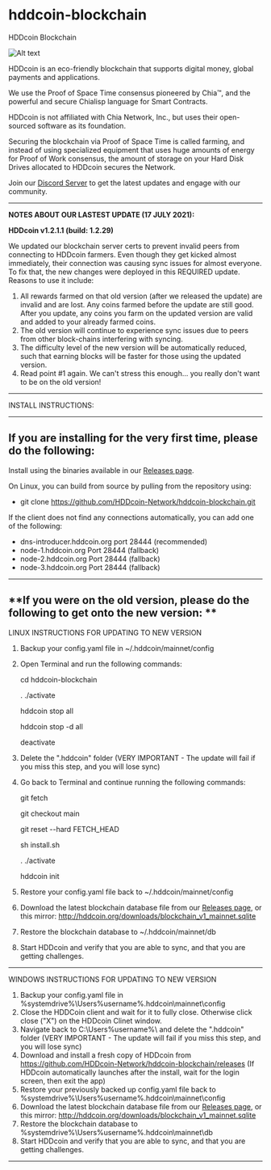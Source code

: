 # hddcoin-blockchain
 HDDcoin Blockchain

![Alt text](https://hddcoin.org/wp-content/uploads/2021/07/hdd_coin_logo_website_75.png)

HDDcoin is an eco-friendly blockchain that supports digital money, global payments and applications.

We use the Proof of Space Time consensus pioneered by Chia™, and the powerful and secure Chialisp language for Smart Contracts.

HDDcoin is not affiliated with Chia Network, Inc., but uses their open-sourced software as its foundation.

Securing the blockchain via Proof of Space Time is called farming, and instead of using specialized equipment that uses huge amounts of energy for Proof of Work consensus, the amount of storage on your Hard Disk Drives allocated to HDDcoin secures the Network.

Join our [Discord Server](https://discord.gg/5va3txyzVH) to get the latest updates and engage with our community.


***********************************************

**NOTES ABOUT OUR LASTEST UPDATE (17 JULY 2021):**

**HDDcoin v1.2.1.1 (build: 1.2.29)**

We updated our blockchain server certs to prevent invalid peers from connecting to HDDcoin farmers. Even though they get kicked almost immediately, their connection was causing sync issues for almost everyone. To fix that, the new changes were deployed in this REQUIRED update. Reasons to use it include:

1) All rewards farmed on that old version (after we released the update) are invalid and are lost. Any coins farmed before the update are still good. After you update, any coins you farm on the updated version are valid and added to your already farmed coins.
2) The old version will continue to experience sync issues due to peers from other block-chains interfering with syncing.
3) The difficulty level of the new version will be automatically reduced, such that earning blocks will be faster for those using the updated version.
4) Read point #1 again. We can't stress this enough... you really don't want to be on the old version!


***********************************************

INSTALL INSTRUCTIONS:


***********************************************

**If you are installing for the very first time, please do the following:**
-------------

Install using the binaries available in our [Releases page](https://github.com/HDDcoin-Network/hddcoin-blockchain/releases).


On Linux, you can build from source by pulling from the repository using:

- git clone https://github.com/HDDcoin-Network/hddcoin-blockchain.git


If the client does not find any connections automatically, you can add one of the following:

- dns-introducer.hddcoin.org port 28444 (recommended)
-	node-1.hddcoin.org Port 28444 (fallback)
-	node-2.hddcoin.org Port 28444 (fallback)
-	node-3.hddcoin.org Port 28444 (fallback)


***********************************************

**If you were on the old version, please do the following to get onto the new version:
**
-------------


LINUX INSTRUCTIONS FOR UPDATING TO NEW VERSION

1) Backup your config.yaml file in ~/.hddcoin/mainnet/config
2) Open Terminal and run the following commands:
  
   cd hddcoin-blockchain
  
   . ./activate
  
   hddcoin stop all
 
   hddcoin stop -d all
 
   deactivate
   
3) Delete the ".hddcoin" folder (VERY IMPORTANT -  The update will fail if you miss this step, and you will lose sync)
4) Go back to Terminal and continue running the following commands:
   
   git fetch
   
   git checkout main
   
   git reset --hard FETCH_HEAD
   
   sh install.sh
   
   . ./activate
   
   hddcoin init
   
5) Restore your config.yaml file back to ~/.hddcoin/mainnet/config
6) Download the latest blockchain database file from our [Releases page](https://github.com/HDDcoin-Network/hddcoin-blockchain/releases), or this mirror: http://hddcoin.org/downloads/blockchain_v1_mainnet.sqlite
7) Restore the blockchain database to ~/.hddcoin/mainnet/db
8) Start HDDcoin and verify that you are able to sync, and that you are getting challenges.


-------------


WINDOWS INSTRUCTIONS FOR UPDATING TO NEW VERSION

1) Backup your config.yaml file in %systemdrive%\Users%username%.hddcoin\mainnet\config
2) Close the HDDCoin client and wait for it to fully close. Otherwise click close ("X") on the HDDcoin Clinet window.
3) Navigate back to C:\Users%username%\ and delete the ".hddcoin" folder (VERY IMPORTANT - The update will fail if you miss this step, and you will lose sync)
4) Download and install a fresh copy of HDDcoin from https://github.com/HDDcoin-Network/hddcoin-blockchain/releases (If HDDcoin automatically launches after the install, wait for the login screen, then exit the app)
5) Restore your previously backed up config.yaml file back to %systemdrive%\Users%username%.hddcoin\mainnet\config
6) Download the latest blockchain database file from our [Releases page](https://github.com/HDDcoin-Network/hddcoin-blockchain/releases), or this mirror:  http://hddcoin.org/downloads/blockchain_v1_mainnet.sqlite
7) Restore the blockchain database to %systemdrive%\Users%username%.hddcoin\mainnet\db
8) Start HDDcoin and verify that you are able to sync, and that you are getting challenges.

--------------
